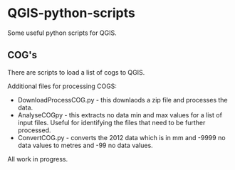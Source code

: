 # QGIS-python-scripts
Some useful python scripts for QGIS.

## COG's
There are scripts to load a list of cogs to QGIS.

Additional files for processing COGS:
- DownloadProcessCOG.py - this downlaods a zip file and processes the data.
- AnalyseCOGpy - this extracts no data min and max values for a list of input files. Useful for identifying the files that need to be further processed.
- ConvertCOG.py - converts the 2012 data which is in mm and -9999 no data values to metres and -99 no data values.

All work in progress.
